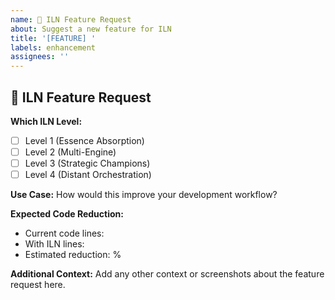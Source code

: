 ```yaml
---
name: 🚀 ILN Feature Request
about: Suggest a new feature for ILN
title: '[FEATURE] '
labels: enhancement
assignees: ''
---
```


## 🚀 ILN Feature Request

**Which ILN Level:**
- [ ] Level 1 (Essence Absorption)
- [ ] Level 2 (Multi-Engine)
- [ ] Level 3 (Strategic Champions)
- [ ] Level 4 (Distant Orchestration)

**Use Case:**
How would this improve your development workflow?

**Expected Code Reduction:**
- Current code lines:
- With ILN lines:
- Estimated reduction: %

**Additional Context:**
Add any other context or screenshots about the feature request here.
